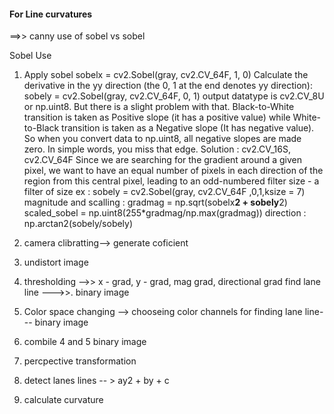 #### For Line curvatures

==>> canny use of sobel vs sobel

Sobel Use
1. Apply sobel 
  sobelx = cv2.Sobel(gray, cv2.CV_64F, 1, 0)
  Calculate the derivative in the yy direction (the 0, 1 at the end denotes yy direction):
  sobely = cv2.Sobel(gray, cv2.CV_64F, 0, 1)
  output datatype is cv2.CV_8U or np.uint8. But there is a slight problem with that. Black-to-White transition is taken as Positive slope   (it has a positive value) while White-to-Black transition is taken as a Negative slope (It has negative value). So when you convert data   to np.uint8, all negative slopes are made zero. In simple words, you miss that edge.
  Solution : cv2.CV_16S, cv2.CV_64F
  Since we are searching for the gradient around a given pixel, we want to have an equal number of pixels in each direction of the region   from this central pixel, leading to an odd-numbered filter size - a filter of size 
  ex : sobely = cv2.Sobel(gray, cv2.CV_64F ,0,1,ksize = 7)
  magnitude and scalling :  gradmag = np.sqrt(sobelx**2 + sobely**2)  scaled_sobel = np.uint8(255*gradmag/np.max(gradmag))
  direction : np.arctan2(sobely/sobely)
  
1. camera clibratting--> generate coficient
2. undistort image 
3. thresholding -->> x - grad, y - grad, mag grad, directional grad find lane line --->>. binary image
4. Color space changing --> chooseing color channels for finding lane line--- binary image
5. combile 4 and 5 binary image
6. percpective transformation
7. detect lanes lines -- > ay2 + by + c
8. calculate curvature
